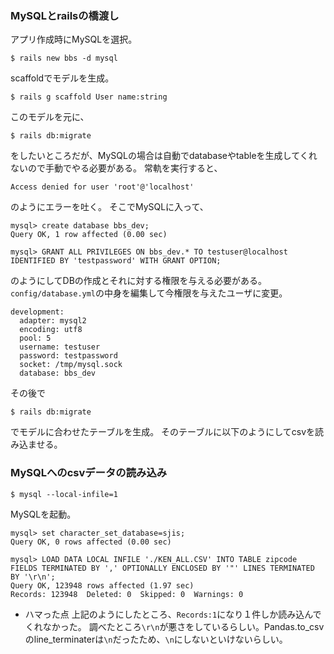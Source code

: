### MySQLとrailsの橋渡し
アプリ作成時にMySQLを選択。
```
$ rails new bbs -d mysql
```
scaffoldでモデルを生成。
```
$ rails g scaffold User name:string
```
このモデルを元に、
```
$ rails db:migrate
```
をしたいところだが、MySQLの場合は自動でdatabaseやtableを生成してくれないので手動でやる必要がある。
常軌を実行すると、
```
Access denied for user 'root'@'localhost' 
```
のようにエラーを吐く。
そこでMySQLに入って、
```
mysql> create database bbs_dev;
Query OK, 1 row affected (0.00 sec)
 
mysql> GRANT ALL PRIVILEGES ON bbs_dev.* TO testuser@localhost IDENTIFIED BY 'testpassword' WITH GRANT OPTION;
```
のようにしてDBの作成とそれに対する権限を与える必要がある。
`config/database.yml`の中身を編集して今権限を与えたユーザに変更。
```
development:
  adapter: mysql2
  encoding: utf8
  pool: 5
  username: testuser
  password: testpassword
  socket: /tmp/mysql.sock
  database: bbs_dev
```
その後で
```
$ rails db:migrate
```
でモデルに合わせたテーブルを生成。
そのテーブルに以下のようにしてcsvを読み込ませる。

### MySQLへのcsvデータの読み込み
```
$ mysql --local-infile=1
```
MySQLを起動。
```
mysql> set character_set_database=sjis;
Query OK, 0 rows affected (0.00 sec)

mysql> LOAD DATA LOCAL INFILE './KEN_ALL.CSV' INTO TABLE zipcode FIELDS TERMINATED BY ',' OPTIONALLY ENCLOSED BY '"' LINES TERMINATED BY '\r\n';
Query OK, 123948 rows affected (1.97 sec)
Records: 123948  Deleted: 0  Skipped: 0  Warnings: 0
```
- ハマった点
上記のようにしたところ、`Records:1`になり１件しか読み込んでくれなかった。
調べたところ`\r\n`が悪さをしているらしい。Pandas.to_csvのline_terminaterは`\n`だったため、`\n`にしないといけないらしい。